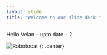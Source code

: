```yaml
---
layout: slide
title: "Welcome to our slide deck!"
---
```


 Hello Velan - upto date - 2

![Robotocat](https://octodex.github.com/images/Robotocat.png)
{: .center}
